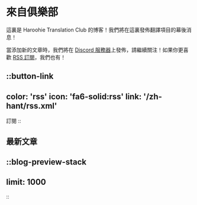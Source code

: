 # 來自俱樂部

這裏是 Haroohie Translation Club 的博客！我們將在這裏發佈翻譯項目的幕後消息！

當添加新的文章時，我們將在 [Discord 服務器](https://discord.gg/nesRSbpeFM)上發佈，請繼續關注！如果你更喜歡 [RSS 訂閱](/zh-hant/rss.xml)，我們也有！

::button-link
---
color: 'rss'
icon: 'fa6-solid:rss'
link: '/zh-hant/rss.xml'
---
訂閱
::

## 最新文章
::blog-preview-stack
---
limit: 1000
---
::